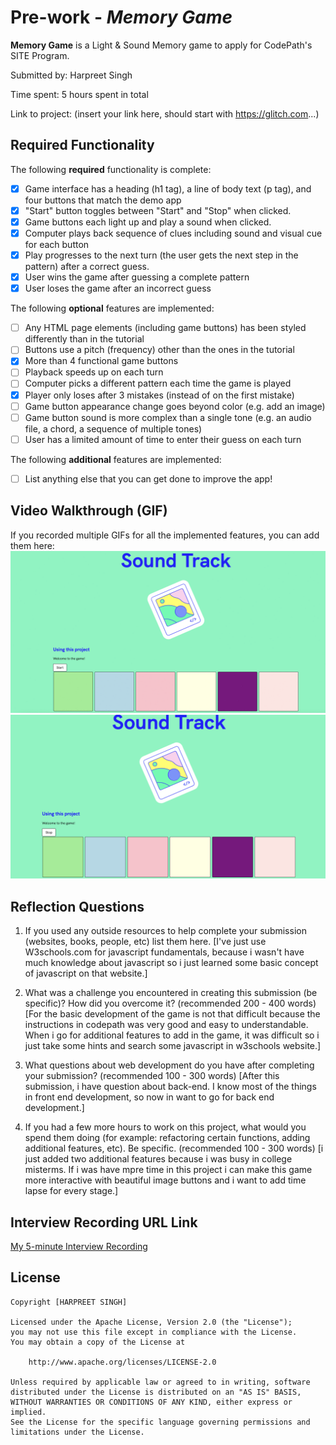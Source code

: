 # Pre-work - *Memory Game*

**Memory Game** is a Light & Sound Memory game to apply for CodePath's SITE Program. 

Submitted by: Harpreet Singh

Time spent: 5 hours spent in total

Link to project: (insert your link here, should start with https://glitch.com...)

## Required Functionality

The following **required** functionality is complete:

* [x] Game interface has a heading (h1 tag), a line of body text (p tag), and four buttons that match the demo app
* [x] "Start" button toggles between "Start" and "Stop" when clicked. 
* [x] Game buttons each light up and play a sound when clicked. 
* [x] Computer plays back sequence of clues including sound and visual cue for each button
* [x] Play progresses to the next turn (the user gets the next step in the pattern) after a correct guess. 
* [x] User wins the game after guessing a complete pattern
* [x] User loses the game after an incorrect guess

The following **optional** features are implemented:

* [ ] Any HTML page elements (including game buttons) has been styled differently than in the tutorial
* [ ] Buttons use a pitch (frequency) other than the ones in the tutorial
* [x] More than 4 functional game buttons
* [ ] Playback speeds up on each turn
* [ ] Computer picks a different pattern each time the game is played
* [x] Player only loses after 3 mistakes (instead of on the first mistake)
* [ ] Game button appearance change goes beyond color (e.g. add an image)
* [ ] Game button sound is more complex than a single tone (e.g. an audio file, a chord, a sequence of multiple tones)
* [ ] User has a limited amount of time to enter their guess on each turn

The following **additional** features are implemented:

- [ ] List anything else that you can get done to improve the app!

## Video Walkthrough (GIF)

If you recorded multiple GIFs for all the implemented features, you can add them here:
<img src='walk.gif' title='Video Walkthrough' width='' alt='Video Walkthrough' />
<img src='walk2.gif' title='Video Walkthrough' width='' alt='Video Walkthrough' />


## Reflection Questions
1. If you used any outside resources to help complete your submission (websites, books, people, etc) list them here. 
[I've just use W3schools.com for javascript fundamentals, because i wasn't have much knowledge about javascript so i just learned some basic concept of javascript on that website.]

2. What was a challenge you encountered in creating this submission (be specific)? How did you overcome it? (recommended 200 - 400 words) 
[For the basic development of the game is not that difficult because the instructions in codepath was very good and easy to understandable. When i go for additional features to add in the game, it was difficult so i just take some hints and search some javascript in w3schools website.]

3. What questions about web development do you have after completing your submission? (recommended 100 - 300 words) 
[After this submission, i have question about back-end. I know most of the things in front end development, so now in want to go for back end development.]

4. If you had a few more hours to work on this project, what would you spend them doing (for example: refactoring certain functions, adding additional features, etc). Be specific. (recommended 100 - 300 words) 
[i just added two additional features because i was busy in college misterms. If i was have mpre time in this project i can make this game more interactive with beautiful image buttons and i want to add time lapse for every stage.]



## Interview Recording URL Link

[My 5-minute Interview Recording](your-link-here)


## License

    Copyright [HARPREET SINGH]

    Licensed under the Apache License, Version 2.0 (the "License");
    you may not use this file except in compliance with the License.
    You may obtain a copy of the License at

        http://www.apache.org/licenses/LICENSE-2.0

    Unless required by applicable law or agreed to in writing, software
    distributed under the License is distributed on an "AS IS" BASIS,
    WITHOUT WARRANTIES OR CONDITIONS OF ANY KIND, either express or implied.
    See the License for the specific language governing permissions and
    limitations under the License.
